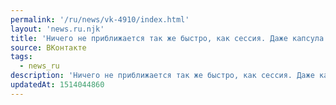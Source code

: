 ```yaml
---
permalink: '/ru/news/vk-4910/index.html'
layout: 'news.ru.njk'
title: 'Ничего не приближается так же быстро, как сессия. Даже капсула Virgin Hyperloop One, которую ра…'
source: ВКонтакте
tags:
  - news_ru
description: 'Ничего не приближается так же быстро, как сессия. Даже капсула Virgin Hyperloop One, которую ра…'
updatedAt: 1514044860
---
```

